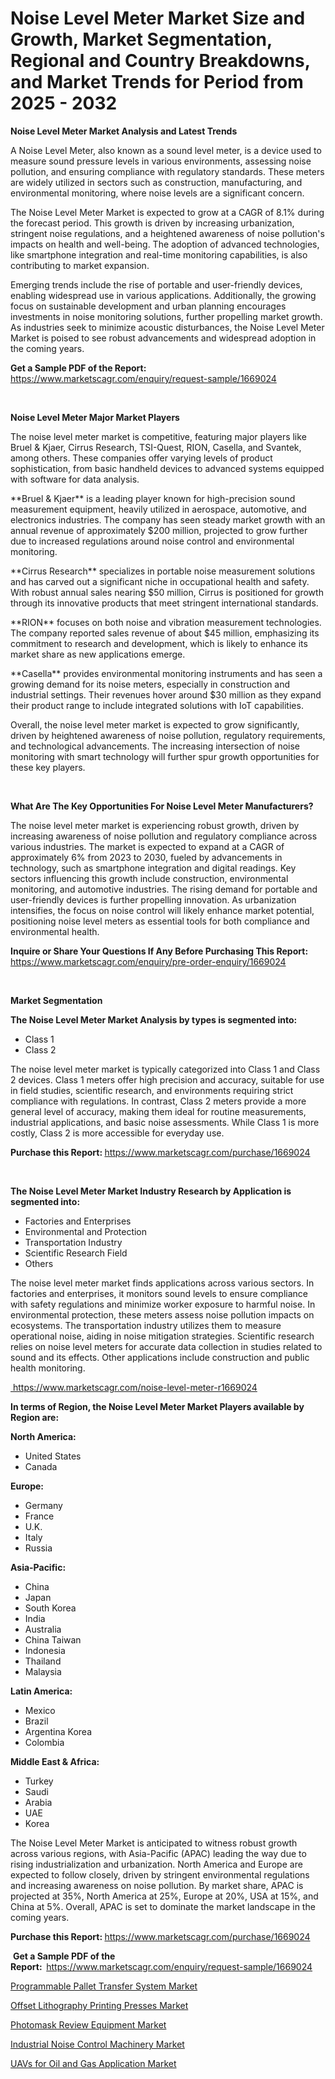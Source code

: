 <p><h1>Noise Level Meter Market Size and Growth, Market Segmentation, Regional and Country Breakdowns, and Market Trends for Period from 2025 -  2032</h1></p><p><strong>Noise Level Meter Market Analysis and Latest Trends</strong></p>
<p><p>A Noise Level Meter, also known as a sound level meter, is a device used to measure sound pressure levels in various environments, assessing noise pollution, and ensuring compliance with regulatory standards. These meters are widely utilized in sectors such as construction, manufacturing, and environmental monitoring, where noise levels are a significant concern.</p><p>The Noise Level Meter Market is expected to grow at a CAGR of 8.1% during the forecast period. This growth is driven by increasing urbanization, stringent noise regulations, and a heightened awareness of noise pollution's impacts on health and well-being. The adoption of advanced technologies, like smartphone integration and real-time monitoring capabilities, is also contributing to market expansion. </p><p>Emerging trends include the rise of portable and user-friendly devices, enabling widespread use in various applications. Additionally, the growing focus on sustainable development and urban planning encourages investments in noise monitoring solutions, further propelling market growth. As industries seek to minimize acoustic disturbances, the Noise Level Meter Market is poised to see robust advancements and widespread adoption in the coming years.</p></p>
<p><strong>Get a Sample PDF of the Report:&nbsp;</strong> <a href="https://www.marketscagr.com/enquiry/request-sample/1669024?utm_campaign=1869&utm_medium=2&utm_source=Github&utm_content=ia&utm_term=28022025&utm_id=noise-level-meter">https://www.marketscagr.com/enquiry/request-sample/1669024</a></p>
<p>&nbsp;</p>
<p><strong>Noise Level Meter Major Market Players</strong></p>
<p><p>The noise level meter market is competitive, featuring major players like Bruel & Kjaer, Cirrus Research, TSI-Quest, RION, Casella, and Svantek, among others. These companies offer varying levels of product sophistication, from basic handheld devices to advanced systems equipped with software for data analysis.</p><p>**Bruel & Kjaer** is a leading player known for high-precision sound measurement equipment, heavily utilized in aerospace, automotive, and electronics industries. The company has seen steady market growth with an annual revenue of approximately $200 million, projected to grow further due to increased regulations around noise control and environmental monitoring.</p><p>**Cirrus Research** specializes in portable noise measurement solutions and has carved out a significant niche in occupational health and safety. With robust annual sales nearing $50 million, Cirrus is positioned for growth through its innovative products that meet stringent international standards.</p><p>**RION** focuses on both noise and vibration measurement technologies. The company reported sales revenue of about $45 million, emphasizing its commitment to research and development, which is likely to enhance its market share as new applications emerge.</p><p>**Casella** provides environmental monitoring instruments and has seen a growing demand for its noise meters, especially in construction and industrial settings. Their revenues hover around $30 million as they expand their product range to include integrated solutions with IoT capabilities.</p><p>Overall, the noise level meter market is expected to grow significantly, driven by heightened awareness of noise pollution, regulatory requirements, and technological advancements. The increasing intersection of noise monitoring with smart technology will further spur growth opportunities for these key players.</p></p>
<p>&nbsp;</p>
<p><strong>What Are The Key Opportunities For Noise Level Meter Manufacturers?</strong></p>
<p><p>The noise level meter market is experiencing robust growth, driven by increasing awareness of noise pollution and regulatory compliance across various industries. The market is expected to expand at a CAGR of approximately 6% from 2023 to 2030, fueled by advancements in technology, such as smartphone integration and digital readings. Key sectors influencing this growth include construction, environmental monitoring, and automotive industries. The rising demand for portable and user-friendly devices is further propelling innovation. As urbanization intensifies, the focus on noise control will likely enhance market potential, positioning noise level meters as essential tools for both compliance and environmental health.</p></p>
<p><strong>Inquire or Share Your Questions If Any Before Purchasing This Report:</strong> <a href="https://www.marketscagr.com/enquiry/pre-order-enquiry/1669024?utm_campaign=1869&utm_medium=2&utm_source=Github&utm_content=ia&utm_term=28022025&utm_id=noise-level-meter">https://www.marketscagr.com/enquiry/pre-order-enquiry/1669024</a></p>
<p>&nbsp;</p>
<p><strong>Market Segmentation</strong></p>
<p><strong>The Noise Level Meter Market Analysis by types is segmented into:</strong></p>
<p><ul><li>Class 1</li><li>Class 2</li></ul></p>
<p><p>The noise level meter market is typically categorized into Class 1 and Class 2 devices. Class 1 meters offer high precision and accuracy, suitable for use in field studies, scientific research, and environments requiring strict compliance with regulations. In contrast, Class 2 meters provide a more general level of accuracy, making them ideal for routine measurements, industrial applications, and basic noise assessments. While Class 1 is more costly, Class 2 is more accessible for everyday use.</p></p>
<p><strong>Purchase this Report:&nbsp;</strong><a href="https://www.marketscagr.com/purchase/1669024?utm_campaign=1869&utm_medium=2&utm_source=Github&utm_content=ia&utm_term=28022025&utm_id=noise-level-meter">https://www.marketscagr.com/purchase/1669024</a></p>
<p>&nbsp;</p>
<p><strong>The Noise Level Meter Market Industry Research by Application is segmented into:</strong></p>
<p><ul><li>Factories and Enterprises</li><li>Environmental and Protection</li><li>Transportation Industry</li><li>Scientific Research Field</li><li>Others</li></ul></p>
<p><p>The noise level meter market finds applications across various sectors. In factories and enterprises, it monitors sound levels to ensure compliance with safety regulations and minimize worker exposure to harmful noise. In environmental protection, these meters assess noise pollution impacts on ecosystems. The transportation industry utilizes them to measure operational noise, aiding in noise mitigation strategies. Scientific research relies on noise level meters for accurate data collection in studies related to sound and its effects. Other applications include construction and public health monitoring.</p></p>
<p><a href="https://www.marketscagr.com/noise-level-meter-r1669024?utm_campaign=1869&utm_medium=2&utm_source=Github&utm_content=ia&utm_term=28022025&utm_id=noise-level-meter">&nbsp;https://www.marketscagr.com/noise-level-meter-r1669024</a></p>
<p><strong>In terms of Region, the Noise Level Meter Market Players available by Region are:</strong></p>
<p>
    <p> <strong> North America: </strong>
        <ul>
            <li>United States</li>
            <li>Canada</li>
        </ul>
        </p> 
    <p> <strong> Europe: </strong>
        <ul>
            <li>Germany</li>
            <li>France</li>
            <li>U.K.</li>
            <li>Italy</li>
            <li>Russia</li>
        </ul>
        </p> 
    <p> <strong> Asia-Pacific: </strong>
        <ul>
            <li>China</li>
            <li>Japan</li>
            <li>South Korea</li>
            <li>India</li>
            <li>Australia</li>
            <li>China Taiwan</li>
            <li>Indonesia</li>
            <li>Thailand</li>
            <li>Malaysia</li>
        </ul>
        </p> 
    <p> <strong> Latin America: </strong>
        <ul>
            <li>Mexico</li>
            <li>Brazil</li>
            <li>Argentina Korea</li>
            <li>Colombia</li>
        </ul>
        </p> 
    <p> <strong> Middle East & Africa: </strong>
        <ul>
            <li>Turkey</li>
            <li>Saudi</li>
            <li>Arabia</li>
            <li>UAE</li>
            <li>Korea</li>
        </ul>
    </p>
    </p>
<p><p>The Noise Level Meter Market is anticipated to witness robust growth across various regions, with Asia-Pacific (APAC) leading the way due to rising industrialization and urbanization. North America and Europe are expected to follow closely, driven by stringent environmental regulations and increasing awareness on noise pollution. By market share, APAC is projected at 35%, North America at 25%, Europe at 20%, USA at 15%, and China at 5%. Overall, APAC is set to dominate the market landscape in the coming years.</p></p>
<p><strong>Purchase this Report: </strong><a href="https://www.marketscagr.com/purchase/1669024?utm_campaign=1869&utm_medium=2&utm_source=Github&utm_content=ia&utm_term=28022025&utm_id=noise-level-meter">https://www.marketscagr.com/purchase/1669024</a></p>
<p>&nbsp;<strong>Get a Sample PDF of the Report:&nbsp;&nbsp;</strong><a href="https://www.marketscagr.com/enquiry/request-sample/1669024?utm_campaign=1869&utm_medium=2&utm_source=Github&utm_content=ia&utm_term=28022025&utm_id=noise-level-meter">https://www.marketscagr.com/enquiry/request-sample/1669024</a></p>
<p><strong></strong></p>
<p><p><a href="https://github.com/joubehobock75/Market-Research-Report-List-1/blob/main/programmable-pallet-transfer-system-market.md?utm_campaign=1869&utm_medium=2&utm_source=Github&utm_content=ia&utm_term=28022025&utm_id=noise-level-meter">Programmable Pallet Transfer System Market</a></p><p><a href="https://github.com/toavsdoveypi/Market-Research-Report-List-1/blob/main/offset-lithography-printing-presses-market.md?utm_campaign=1869&utm_medium=2&utm_source=Github&utm_content=ia&utm_term=28022025&utm_id=noise-level-meter">Offset Lithography Printing Presses Market</a></p><p><a href="https://github.com/provorikovar/Market-Research-Report-List-7/blob/main/photomask-review-equipment-market.md?utm_campaign=1869&utm_medium=2&utm_source=Github&utm_content=ia&utm_term=28022025&utm_id=noise-level-meter">Photomask Review Equipment Market</a></p><p><a href="https://github.com/ozolsgasko02/Market-Research-Report-List-1/blob/main/industrial-noise-control-machinery-market.md?utm_campaign=1869&utm_medium=2&utm_source=Github&utm_content=ia&utm_term=28022025&utm_id=noise-level-meter">Industrial Noise Control Machinery Market</a></p><p><a href="https://github.com/CliffMedina6/Market-Research-Report-List-7/blob/main/uavs-for-oil-and-gas-application-market.md?utm_campaign=1869&utm_medium=2&utm_source=Github&utm_content=ia&utm_term=28022025&utm_id=noise-level-meter">UAVs for Oil and Gas Application Market</a></p></p>
